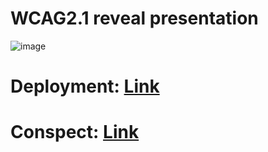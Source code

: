 # WCAG2.1 reveal presentation 

![image](https://github.com/AndrewMotevich/WCAG2.1-presentation/assets/101500007/f4484c65-d80d-406f-bd5a-94af498af14d)


# Deployment: [Link](https://andrewmotevich.github.io/WCAG2.1-presentation/)
# Conspect: [Link](https://github.com/AndrewMotevich/WCAG2.1-presentation/blob/main/conspect.pdf)
